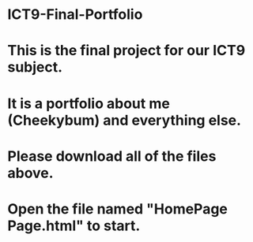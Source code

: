 # ICT9-Final-Portfolio
# This is the final project for our ICT9 subject.
# It is a portfolio about me (Cheekybum) and everything else.
# Please download all of the files above.
# Open the file named "HomePage Page.html" to start.
